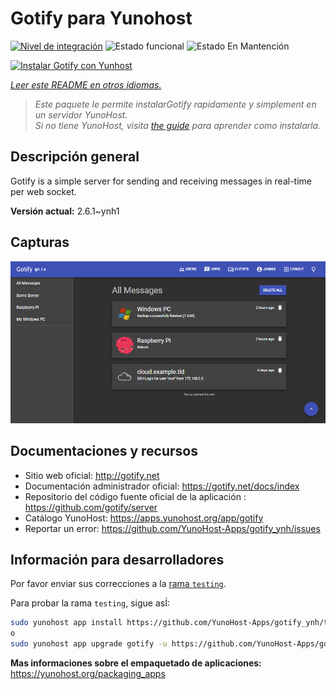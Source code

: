 <!--
Este archivo README esta generado automaticamente<https://github.com/YunoHost/apps/tree/master/tools/readme_generator>
No se debe editar a mano.
-->

# Gotify para Yunohost

[![Nivel de integración](https://apps.yunohost.org/badge/integration/gotify)](https://ci-apps.yunohost.org/ci/apps/gotify/)
![Estado funcional](https://apps.yunohost.org/badge/state/gotify)
![Estado En Mantención](https://apps.yunohost.org/badge/maintained/gotify)

[![Instalar Gotify con Yunhost](https://install-app.yunohost.org/install-with-yunohost.svg)](https://install-app.yunohost.org/?app=gotify)

*[Leer este README en otros idiomas.](./ALL_README.md)*

> *Este paquete le permite instalarGotify rapidamente y simplement en un servidor YunoHost.*  
> *Si no tiene YunoHost, visita [the guide](https://yunohost.org/install) para aprender como instalarla.*

## Descripción general

Gotify is a simple server for sending and receiving messages in real-time per web socket.


**Versión actual:** 2.6.1~ynh1

## Capturas

![Captura de Gotify](./doc/screenshots/ui.png)

## Documentaciones y recursos

- Sitio web oficial: <http://gotify.net>
- Documentación administrador oficial: <https://gotify.net/docs/index>
- Repositorio del código fuente oficial de la aplicación : <https://github.com/gotify/server>
- Catálogo YunoHost: <https://apps.yunohost.org/app/gotify>
- Reportar un error: <https://github.com/YunoHost-Apps/gotify_ynh/issues>

## Información para desarrolladores

Por favor enviar sus correcciones a la [rama `testing`](https://github.com/YunoHost-Apps/gotify_ynh/tree/testing).

Para probar la rama `testing`, sigue asÍ:

```bash
sudo yunohost app install https://github.com/YunoHost-Apps/gotify_ynh/tree/testing --debug
o
sudo yunohost app upgrade gotify -u https://github.com/YunoHost-Apps/gotify_ynh/tree/testing --debug
```

**Mas informaciones sobre el empaquetado de aplicaciones:** <https://yunohost.org/packaging_apps>
